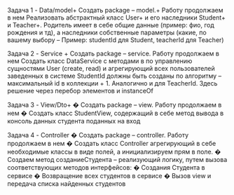 Задача 1 - Data/model+ Создать package – model.+ Работу продолжаем в нем Реализовать абстрактный класс User+ и его наследники Student+ и Teacher+. Родитель имеет в себе общие данные (пример: фио, год рождения и тд), а наследники собственные параметры (какие, по вашему выбору – Пример: studentId для Student, teacherId для Teacher)

Задача 2 - Service + Создать package – service. Работу продолжаем в нем Создать класс DataService с методами в по управлению сущностями User (create, read) и агрегирующий всех пользователей заведенных в системе StudentId должны быть созданы по алгоритму – максимальный id в коллекции + 1. Аналогично и для TeacherId. Здесь решение через перебор элементов и instanceOf

Задача 3 - View/Dto+ � Создать package – view. Работу продолжаем в нем � Создать класс StudentView, содержащий в себе метод вывода в консоль данных студента поданных на вход

Задача 4 - Controller � Создать package – controller. Работу продолжаем в нем � Создать класс Controller агрегирующий в себе необходимые классы в виде полей, а инициализируем прям в поле. � Создаем метод созданиеСтудента – реализующий логику, путем вызова соответствующих методов интерфейсов: � Создания Студента в сервисе � Возвращение всех студентов в сервисе � Вызов view и передача списка найденных студентов